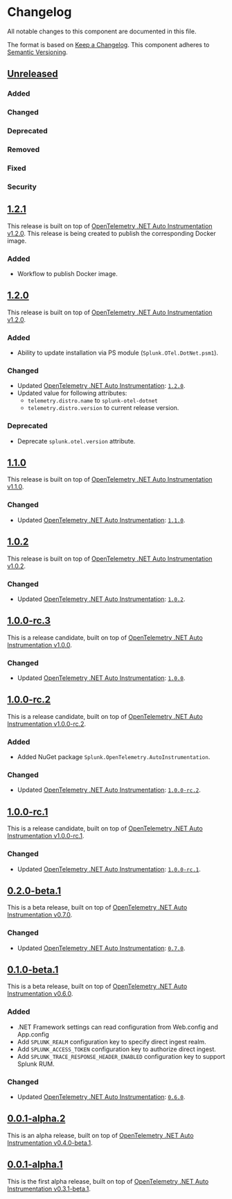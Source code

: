 # Changelog

All notable changes to this component are documented in this file.

The format is based on [Keep a Changelog](https://keepachangelog.com/en/1.0.0/).
This component adheres to [Semantic Versioning](https://semver.org/spec/v2.0.0.html).

## [Unreleased](https://github.com/signalfx/splunk-otel-dotnet/compare/v1.1.0...HEAD)

### Added

### Changed

### Deprecated

### Removed

### Fixed

### Security

## [1.2.1](https://github.com/signalfx/splunk-otel-dotnet/releases/tag/v1.2.1)

This release is built on top of [OpenTelemetry .NET Auto Instrumentation v1.2.0](https://github.com/open-telemetry/opentelemetry-dotnet-instrumentation/releases/tag/v1.2.0).
This release is being created to publish the corresponding Docker image.

### Added

- Workflow to publish Docker image.

## [1.2.0](https://github.com/signalfx/splunk-otel-dotnet/releases/tag/v1.2.0)

This release is built on top of [OpenTelemetry .NET Auto Instrumentation v1.2.0](https://github.com/open-telemetry/opentelemetry-dotnet-instrumentation/releases/tag/v1.2.0).

### Added

- Ability to update installation via PS module (`Splunk.OTel.DotNet.psm1`).

### Changed

- Updated [OpenTelemetry .NET Auto Instrumentation](https://github.com/open-telemetry/opentelemetry-dotnet-instrumentation):
[`1.2.0`](https://github.com/open-telemetry/opentelemetry-dotnet-instrumentation/releases/tag/v1.2.0).
- Updated value for following attributes:
  - `telemetry.distro.name` to `splunk-otel-dotnet`
  - `telemetry.distro.version` to current release version.

### Deprecated

- Deprecate `splunk.otel.version` attribute.

## [1.1.0](https://github.com/signalfx/splunk-otel-dotnet/releases/tag/v1.1.0)

This release is built on top of [OpenTelemetry .NET Auto Instrumentation v1.1.0](https://github.com/open-telemetry/opentelemetry-dotnet-instrumentation/releases/tag/v1.1.0).

### Changed

- Updated [OpenTelemetry .NET Auto Instrumentation](https://github.com/open-telemetry/opentelemetry-dotnet-instrumentation):
  [`1.1.0`](https://github.com/open-telemetry/opentelemetry-dotnet-instrumentation/releases/tag/v1.1.0).

## [1.0.2](https://github.com/signalfx/splunk-otel-dotnet/releases/tag/v1.0.2)

This release is built on top of [OpenTelemetry .NET Auto Instrumentation v1.0.2](https://github.com/open-telemetry/opentelemetry-dotnet-instrumentation/releases/tag/v1.0.2).

### Changed

- Updated [OpenTelemetry .NET Auto Instrumentation](https://github.com/open-telemetry/opentelemetry-dotnet-instrumentation):
  [`1.0.2`](https://github.com/open-telemetry/opentelemetry-dotnet-instrumentation/releases/tag/v1.0.2).

## [1.0.0-rc.3](https://github.com/signalfx/splunk-otel-dotnet/releases/tag/v1.0.0-rc.3)

This is a release candidate,
built on top of [OpenTelemetry .NET Auto Instrumentation v1.0.0](https://github.com/open-telemetry/opentelemetry-dotnet-instrumentation/releases/tag/v1.0.0).

### Changed

- Updated [OpenTelemetry .NET Auto Instrumentation](https://github.com/open-telemetry/opentelemetry-dotnet-instrumentation):
  [`1.0.0`](https://github.com/open-telemetry/opentelemetry-dotnet-instrumentation/releases/tag/v1.0.0).

## [1.0.0-rc.2](https://github.com/signalfx/splunk-otel-dotnet/releases/tag/v1.0.0-rc.2)

This is a release candidate,
built on top of [OpenTelemetry .NET Auto Instrumentation v1.0.0-rc.2](https://github.com/open-telemetry/opentelemetry-dotnet-instrumentation/releases/tag/v1.0.0-rc.2).

### Added

- Added NuGet package `Splunk.OpenTelemetry.AutoInstrumentation`.

### Changed

- Updated [OpenTelemetry .NET Auto Instrumentation](https://github.com/open-telemetry/opentelemetry-dotnet-instrumentation):
  [`1.0.0-rc.2`](https://github.com/open-telemetry/opentelemetry-dotnet-instrumentation/releases/tag/v1.0.0-rc.2).

## [1.0.0-rc.1](https://github.com/signalfx/splunk-otel-dotnet/releases/tag/v1.0.0-rc.1)

This is a release candidate,
built on top of [OpenTelemetry .NET Auto Instrumentation v1.0.0-rc.1](https://github.com/open-telemetry/opentelemetry-dotnet-instrumentation/releases/tag/v1.0.0-rc.1).

### Changed

- Updated [OpenTelemetry .NET Auto Instrumentation](https://github.com/open-telemetry/opentelemetry-dotnet-instrumentation):
  [`1.0.0-rc.1`](https://github.com/open-telemetry/opentelemetry-dotnet-instrumentation/releases/tag/v1.0.0-rc.1).

## [0.2.0-beta.1](https://github.com/signalfx/splunk-otel-dotnet/releases/tag/v0.2.0-beta.1)

This is a beta release,
built on top of [OpenTelemetry .NET Auto Instrumentation v0.7.0](https://github.com/open-telemetry/opentelemetry-dotnet-instrumentation/releases/tag/v0.7.0).

### Changed

- Updated [OpenTelemetry .NET Auto Instrumentation](https://github.com/open-telemetry/opentelemetry-dotnet-instrumentation):
  [`0.7.0`](https://github.com/open-telemetry/opentelemetry-dotnet-instrumentation/releases/tag/v0.7.0).

## [0.1.0-beta.1](https://github.com/signalfx/splunk-otel-dotnet/releases/tag/v0.1.0-beta.1)

This is a beta release,
built on top of [OpenTelemetry .NET Auto Instrumentation v0.6.0](https://github.com/open-telemetry/opentelemetry-dotnet-instrumentation/releases/tag/v0.6.0).

### Added

- .NET Framework settings can read configuration from Web.config and App.config
- Add `SPLUNK_REALM` configuration key to specify direct ingest realm.
- Add `SPLUNK_ACCESS_TOKEN` configuration key to authorize direct ingest.
- Add `SPLUNK_TRACE_RESPONSE_HEADER_ENABLED` configuration key
  to support Splunk RUM.

### Changed

- Updated [OpenTelemetry .NET Auto Instrumentation](https://github.com/open-telemetry/opentelemetry-dotnet-instrumentation):
  [`0.6.0`](https://github.com/open-telemetry/opentelemetry-dotnet-instrumentation/releases/tag/v0.6.0).

## [0.0.1-alpha.2](https://github.com/signalfx/splunk-otel-dotnet/releases/tag/v0.0.1-alpha.2)

This is an alpha release,
built on top of [OpenTelemetry .NET Auto Instrumentation v0.4.0-beta.1](https://github.com/open-telemetry/opentelemetry-dotnet-instrumentation/releases/tag/v0.4.0-beta.1).

## [0.0.1-alpha.1](https://github.com/signalfx/splunk-otel-dotnet/releases/tag/v0.0.1-alpha.1)

This is the first alpha release,
built on top of [OpenTelemetry .NET Auto Instrumentation v0.3.1-beta.1](https://github.com/open-telemetry/opentelemetry-dotnet-instrumentation/releases/tag/v0.3.1-beta.1).
